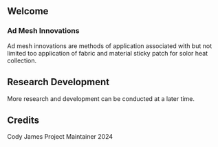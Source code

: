 ## Welcome
### Ad Mesh Innovations

Ad mesh innovations are methods of application 
associated with but not limited too application
of fabric and material sticky patch for solor 
heat collection.

## Research Development

More research and development can be conducted at a later time.

## Credits

Cody James Project Maintainer  <year> 2024
